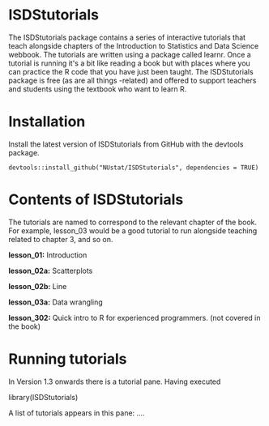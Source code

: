 # ISDStutorials

The ISDStutorials package contains a series of interactive tutorials that teach alongside chapters of the Introduction to Statistics and Data Science webbook. The tutorials are written using a package called learnr. Once a tutorial is running it's a bit like reading a book but with places where you can practice the R code that you have just been taught. The ISDStutorials package is free (as are all things -related) and offered to support teachers and students using the textbook who want to learn R.

# Installation

Install the latest version of ISDStutorials from GitHub with the devtools package.

```{r}
devtools::install_github("NUstat/ISDStutorials", dependencies = TRUE)
```

# Contents of ISDStutorials

The tutorials are named to correspond to the relevant chapter of the book. For example, lesson_03 would be a good tutorial to run alongside teaching related to chapter 3, and so on.

**lesson_01:** Introduction

**lesson_02a:** Scatterplots

**lesson_02b:** Line

**lesson_03a:** Data wrangling

**lesson_302:** Quick intro to R for experienced programmers. (not covered in the book)

# Running tutorials

In  Version 1.3 onwards there is a tutorial pane. Having executed

library(ISDStutorials)

A list of tutorials appears in this pane: ....


